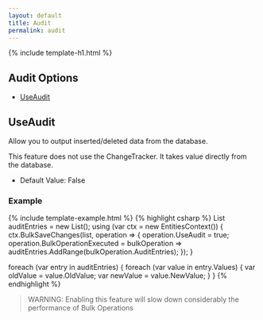 ```yaml
---
layout: default
title: Audit
permalink: audit
---
```


{% include template-h1.html %}

## Audit Options
- [UseAudit](#useaudit)

## UseAudit
Allow you to output inserted/deleted data from the database.

This feature does not use the ChangeTracker. It takes value directly from the database.

- Default Value: False

### Example
{% include template-example.html %} 
{% highlight csharp %}
List<AuditEntry> auditEntries = new List<AuditEntry>();
using (var ctx = new EntitiesContext())
{
    ctx.BulkSaveChanges(list, operation =>
    {
        operation.UseAudit = true;
        operation.BulkOperationExecuted = bulkOperation => auditEntries.AddRange(bulkOperation.AuditEntries);
    });
}

foreach (var entry in auditEntries)
{
    foreach (var value in entry.Values)
    {
        var oldValue = value.OldValue;
        var newValue = value.NewValue;
    }
}
{% endhighlight %}

> WARNING: Enabling this feature will slow down considerably the performance of Bulk Operations
